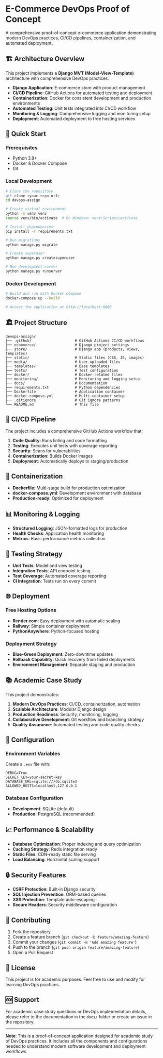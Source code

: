 # E-Commerce DevOps Proof of Concept

A comprehensive proof-of-concept e-commerce application demonstrating modern DevOps practices, CI/CD pipelines, containerization, and automated deployment.

## 🏗️ Architecture Overview

This project implements a **Django MVT (Model-View-Template)** architecture with comprehensive DevOps practices:

- **Django Application**: E-commerce store with product management
- **CI/CD Pipeline**: GitHub Actions for automated testing and deployment
- **Containerization**: Docker for consistent development and production environments
- **Automated Testing**: Unit tests integrated into CI/CD workflow
- **Monitoring & Logging**: Comprehensive logging and monitoring setup
- **Deployment**: Automated deployment to free hosting services

## 🚀 Quick Start

### Prerequisites
- Python 3.8+
- Docker & Docker Compose
- Git

### Local Development
```bash
# Clone the repository
git clone <your-repo-url>
cd devops-assign

# Create virtual environment
python -m venv venv
source venv/bin/activate  # On Windows: venv\Scripts\activate

# Install dependencies
pip install -r requirements.txt

# Run migrations
python manage.py migrate

# Create superuser
python manage.py createsuperuser

# Run development server
python manage.py runserver
```

### Docker Development
```bash
# Build and run with Docker Compose
docker-compose up --build

# Access the application at http://localhost:8000
```

## 🏛️ Project Structure

```
devops-assign/
├── .github/                    # GitHub Actions CI/CD workflows
├── ecommerce/                  # Django project settings
├── store/                      # Django app (products, views, templates)
├── static/                     # Static files (CSS, JS, images)
├── media/                      # User-uploaded files
├── templates/                  # Base templates
├── tests/                      # Test configuration
├── docker/                     # Docker-related files
├── monitoring/                 # Monitoring and logging setup
├── docs/                       # Documentation
├── requirements.txt            # Python dependencies
├── Dockerfile                  # Application container
├── docker-compose.yml          # Multi-container setup
├── .gitignore                  # Git ignore patterns
└── README.md                   # This file
```

## 🔄 CI/CD Pipeline

The project includes a comprehensive GitHub Actions workflow that:

1. **Code Quality**: Runs linting and code formatting
2. **Testing**: Executes unit tests with coverage reporting
3. **Security**: Scans for vulnerabilities
4. **Containerization**: Builds Docker images
5. **Deployment**: Automatically deploys to staging/production

## 🐳 Containerization

- **Dockerfile**: Multi-stage build for production optimization
- **docker-compose.yml**: Development environment with database
- **Production-ready**: Optimized for deployment

## 📊 Monitoring & Logging

- **Structured Logging**: JSON-formatted logs for production
- **Health Checks**: Application health monitoring
- **Metrics**: Basic performance metrics collection

## 🧪 Testing Strategy

- **Unit Tests**: Model and view testing
- **Integration Tests**: API endpoint testing
- **Test Coverage**: Automated coverage reporting
- **CI Integration**: Tests run on every commit

## 🌐 Deployment

### Free Hosting Options
- **Render.com**: Easy deployment with automatic scaling
- **Railway**: Simple container deployment
- **PythonAnywhere**: Python-focused hosting

### Deployment Strategy
- **Blue-Green Deployment**: Zero-downtime updates
- **Rollback Capability**: Quick recovery from failed deployments
- **Environment Management**: Separate staging and production

## 📚 Academic Case Study

This project demonstrates:

1. **Modern DevOps Practices**: CI/CD, containerization, automation
2. **Scalable Architecture**: Modular Django design
3. **Production Readiness**: Security, monitoring, logging
4. **Collaborative Development**: Git workflow and branching strategy
5. **Quality Assurance**: Automated testing and code quality checks

## 🔧 Configuration

### Environment Variables
Create a `.env` file with:
```env
DEBUG=True
SECRET_KEY=your-secret-key
DATABASE_URL=sqlite:///db.sqlite3
ALLOWED_HOSTS=localhost,127.0.0.1
```

### Database Configuration
- **Development**: SQLite (default)
- **Production**: PostgreSQL (recommended)

## 📈 Performance & Scalability

- **Database Optimization**: Proper indexing and query optimization
- **Caching Strategy**: Redis integration ready
- **Static Files**: CDN-ready static file serving
- **Load Balancing**: Horizontal scaling support

## 🔒 Security Features

- **CSRF Protection**: Built-in Django security
- **SQL Injection Prevention**: ORM-based queries
- **XSS Protection**: Template auto-escaping
- **Secure Headers**: Security middleware configuration

## 🤝 Contributing

1. Fork the repository
2. Create a feature branch (`git checkout -b feature/amazing-feature`)
3. Commit your changes (`git commit -m 'Add amazing feature'`)
4. Push to the branch (`git push origin feature/amazing-feature`)
5. Open a Pull Request

## 📄 License

This project is for academic purposes. Feel free to use and modify for learning DevOps practices.

## 🆘 Support

For academic case study questions or DevOps implementation details, please refer to the documentation in the `docs/` folder or create an issue in the repository.

---

**Note**: This is a proof-of-concept application designed for academic study of DevOps practices. It includes all the components and configurations needed to understand modern software development and deployment workflows.
